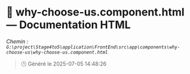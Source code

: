 # 📄 why-choose-us.component.html — Documentation HTML
*Chemin : `G:\project\Stage4to5\application\FrontEnd\src\app\components\why-choose-us\why-choose-us.component.html`*

> 🕒 Généré le 2025-07-05 14:48:26

